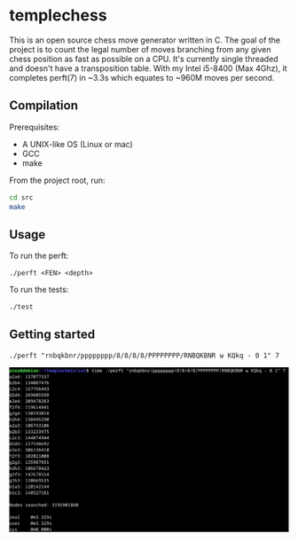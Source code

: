 # templechess

This is an open source chess move generator written in C. The goal of the project is to count the legal number of moves branching from any given chess position as fast as possible on a CPU. It's currently single threaded and doesn't have a transposition table. With my Intel i5-8400 (Max 4Ghz), it completes perft(7) in ~3.3s which equates to ~960M moves per second.

## Compilation

Prerequisites:

- A UNIX-like OS (Linux or mac)
- GCC
- make

From the project root, run:

```bash
cd src
make
```

## Usage

To run the perft:

```
./perft <FEN> <depth>
```

To run the tests:

```
./test
```

## Getting started

```
./perft "rnbqkbnr/pppppppp/8/8/8/8/PPPPPPPP/RNBQKBNR w KQkq - 0 1" 7
```

![](<perft(7).png>)
